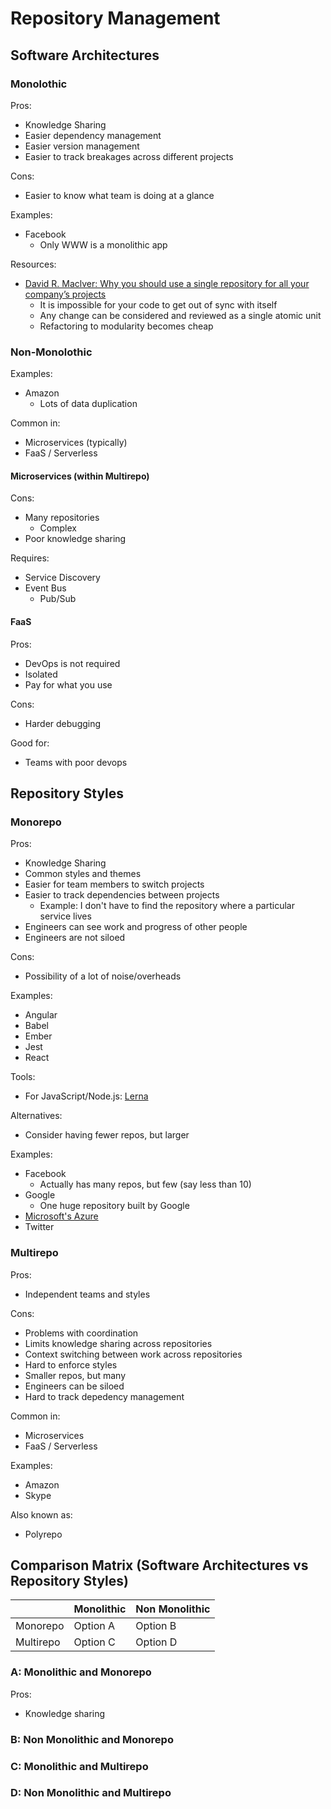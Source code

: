 # Repository Management

## Software Architectures

### Monolothic

Pros:

* Knowledge Sharing
* Easier dependency management
* Easier version management
* Easier to track breakages across different projects

Cons:

* Easier to know what team is doing at a glance

Examples:

* Facebook
  * Only WWW is a monolithic app

Resources:

* [David R. Maclver: Why you should use a single repository for all your company’s projects](https://www.drmaciver.com/2016/10/why-you-should-use-a-single-repository-for-all-your-companys-projects/)
  * It is impossible for your code to get out of sync with itself
  * Any change can be considered and reviewed as a single atomic unit
  * Refactoring to modularity becomes cheap

### Non-Monolothic

Examples:

* Amazon
  * Lots of data duplication

Common in:

* Microservices \(typically\)
* FaaS / Serverless

#### Microservices \(within Multirepo\)

Cons:

* Many repositories
  * Complex
* Poor knowledge sharing

Requires:

* Service Discovery
* Event Bus
  * Pub/Sub

#### FaaS

Pros:

* DevOps is not required
* Isolated
* Pay for what you use

Cons:

* Harder debugging

Good for:

* Teams with poor devops

## Repository Styles

### Monorepo

Pros:

* Knowledge Sharing
* Common styles and themes
* Easier for team members to switch projects
* Easier to track dependencies between projects
  * Example: I don't have to find the repository where a particular service lives
* Engineers can see work and progress of other people
* Engineers are not siloed

Cons:

* Possibility of a lot of noise/overheads

Examples:

* Angular
* Babel
* Ember
* Jest
* React

Tools:

* For JavaScript/Node.js: [Lerna](https://github.com/lerna/lerna)

Alternatives:

* Consider having fewer repos, but larger

Examples:

* Facebook
  * Actually has many repos, but few \(say less than 10\)
* Google
  * One huge repository built by Google
* [Microsoft's Azure](https://docs.microsoft.com/en-us/azure/devops/learn/devops-at-microsoft/use-git-microsoft)
* Twitter

### Multirepo

Pros:

* Independent teams and styles

Cons:

* Problems with coordination
* Limits knowledge sharing across repositories
* Context switching between work across repositories
* Hard to enforce styles
* Smaller repos, but many
* Engineers can be siloed
* Hard to track depedency management

Common in:

* Microservices
* FaaS / Serverless

Examples:

* Amazon
* Skype

Also known as:

* Polyrepo

## Comparison Matrix \(Software Architectures vs Repository Styles\)

|  | Monolithic | Non Monolithic |
| :--- | :--- | :--- |
| Monorepo | Option A | Option B |
| Multirepo | Option C | Option D |

### A: Monolithic and Monorepo

Pros:

* Knowledge sharing

### B: Non Monolithic and Monorepo

### C: Monolithic and Multirepo

### D: Non Monolithic and Multirepo


